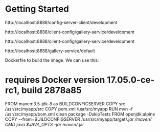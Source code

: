 # Getting Started

http://localhost:8888/config-server-client/development


http://localhost:8888/client-config/gallery-service/development

http://localhost:8888/client-config/gallery-service/development


http://localhost:8888/gallery-service/default



 Dockerfile to build the image. We can use this:


# requires Docker version 17.05.0-ce-rc1, build 2878a85
FROM maven:3.5-jdk-8 as BUILDCONFIGSERVER
COPY src /usr/src/myapp/src
COPY pom.xml /usr/src/myapp
RUN mvn -f /usr/src/myapp/pom.xml clean package -DskipTests
FROM openjdk:alpine
COPY --from=BUILDCONFIGSERVER /usr/src/myapp/target/*.jar /maven/
CMD java $JAVA_OPTS -jar maven/*.jar
